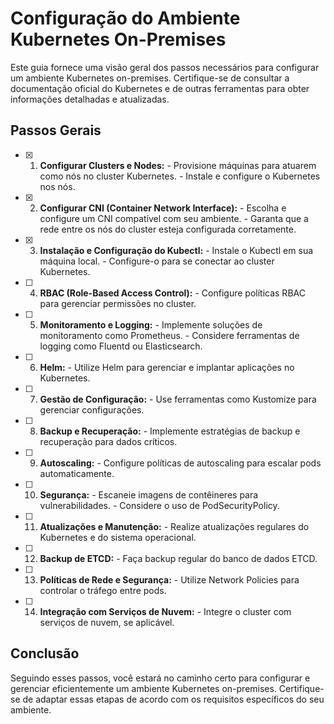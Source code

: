 # Configuração do Ambiente Kubernetes On-Premises

Este guia fornece uma visão geral dos passos necessários para configurar um ambiente Kubernetes on-premises. Certifique-se de consultar a documentação oficial do Kubernetes e de outras ferramentas para obter informações detalhadas e atualizadas.

## Passos Gerais

- [x]   1. **Configurar Clusters e Nodes:**
           - Provisione máquinas para atuarem como nós no cluster Kubernetes.
           - Instale e configure o Kubernetes nos nós.

- [x]   2. **Configurar CNI (Container Network Interface):**
           - Escolha e configure um CNI compatível com seu ambiente.
           - Garanta que a rede entre os nós do cluster esteja configurada corretamente.

- [x]   3. **Instalação e Configuração do Kubectl:**
           - Instale o Kubectl em sua máquina local.
           - Configure-o para se conectar ao cluster Kubernetes.

- [ ]  4. **RBAC (Role-Based Access Control):**
           - Configure políticas RBAC para gerenciar permissões no cluster.

- [ ]  5. **Monitoramento e Logging:**
           - Implemente soluções de monitoramento como Prometheus.
           - Considere ferramentas de logging como Fluentd ou Elasticsearch.

- [ ]  6. **Helm:**
          - Utilize Helm para gerenciar e implantar aplicações no Kubernetes.

- [ ]  7. **Gestão de Configuração:**
          - Use ferramentas como Kustomize para gerenciar configurações.

- [ ]  8. **Backup e Recuperação:**
          - Implemente estratégias de backup e recuperação para dados críticos.

- [ ]  9. **Autoscaling:**
          - Configure políticas de autoscaling para escalar pods automaticamente.

- [ ]  10. **Segurança:**
           - Escaneie imagens de contêineres para vulnerabilidades.
           - Considere o uso de PodSecurityPolicy.

- [ ]  11. **Atualizações e Manutenção:**
           - Realize atualizações regulares do Kubernetes e do sistema operacional.

- [ ]  12. **Backup de ETCD:**
           - Faça backup regular do banco de dados ETCD.

- [ ]  13. **Políticas de Rede e Segurança:**
           - Utilize Network Policies para controlar o tráfego entre pods.

- [ ]  14. **Integração com Serviços de Nuvem:**
           - Integre o cluster com serviços de nuvem, se aplicável.

## Conclusão

Seguindo esses passos, você estará no caminho certo para configurar e gerenciar eficientemente um ambiente Kubernetes on-premises. Certifique-se de adaptar essas etapas de acordo com os requisitos específicos do seu ambiente.
